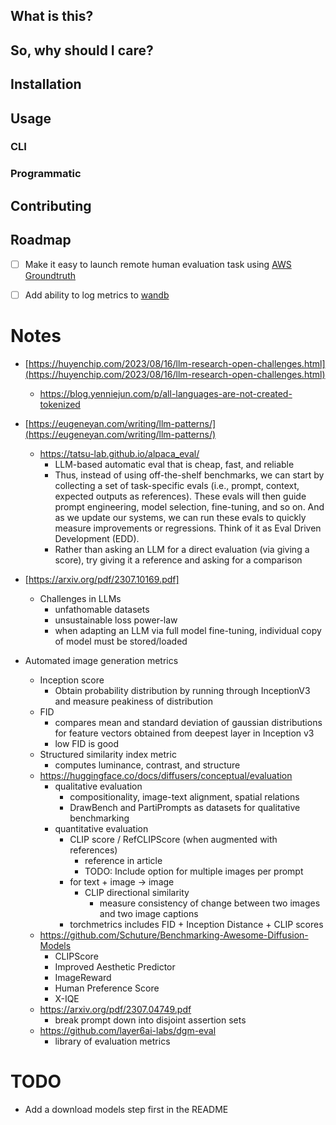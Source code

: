 
## What is this?

## So, why should I care?



## Installation


## Usage

### CLI


### Programmatic

## Contributing




## Roadmap
- [ ] Make it easy to launch remote human evaluation task using [AWS Groundtruth](https://aws.amazon.com/sagemaker/data-labeling/)
- [ ] Add ability to log metrics to [wandb](https://wandb.ai/site)


# Notes
- [https://huyenchip.com/2023/08/16/llm-research-open-challenges.html](https://huyenchip.com/2023/08/16/llm-research-open-challenges.html)
   - https://blog.yenniejun.com/p/all-languages-are-not-created-tokenized
- [https://eugeneyan.com/writing/llm-patterns/](https://eugeneyan.com/writing/llm-patterns/)
  - https://tatsu-lab.github.io/alpaca_eval/
    - LLM-based automatic eval that is cheap, fast, and reliable
    - Thus, instead of using off-the-shelf benchmarks, we can start by collecting a set of task-specific evals (i.e., prompt, context, expected outputs as references). These evals will then guide prompt engineering, model selection, fine-tuning, and so on. And as we update our systems, we can run these evals to quickly measure improvements or regressions. Think of it as Eval Driven Development (EDD).
    - Rather than asking an LLM for a direct evaluation (via giving a score), try giving it a reference and asking for a comparison
- [https://arxiv.org/pdf/2307.10169.pdf]
  - Challenges in LLMs
    - unfathomable datasets
    - unsustainable loss power-law
    - when adapting an LLM via full model fine-tuning, individual copy of model must be stored/loaded

- Automated image generation metrics
  - Inception score
    - Obtain probability distribution by running through InceptionV3 and measure peakiness of distribution
  - FID
    - compares mean and standard deviation of gaussian distributions for feature vectors obtained from deepest layer in Inception v3
    - low FID is good
  - Structured similarity index metric
    - computes luminance, contrast, and structure
  - https://huggingface.co/docs/diffusers/conceptual/evaluation
    - qualitative evaluation
      - compositionality, image-text alignment, spatial relations
      - DrawBench and PartiPrompts as datasets for qualitative benchmarking
    - quantitative evaluation
      - CLIP score / RefCLIPScore (when augmented with references)
        - reference in article
        - TODO: Include option for multiple images per prompt
      - for text + image -> image
        - CLIP directional similarity
          - measure consistency of change between two images and two image captions
      - torchmetrics includes FID + Inception Distance + CLIP scores
  - https://github.com/Schuture/Benchmarking-Awesome-Diffusion-Models
    - CLIPScore
    - Improved Aesthetic Predictor
    - ImageReward
    - Human Preference Score
    - X-IQE
  - https://arxiv.org/pdf/2307.04749.pdf
    - break prompt down into disjoint assertion sets
  - https://github.com/layer6ai-labs/dgm-eval
    - library of evaluation metrics

# TODO
- Add a download models step first in the README
